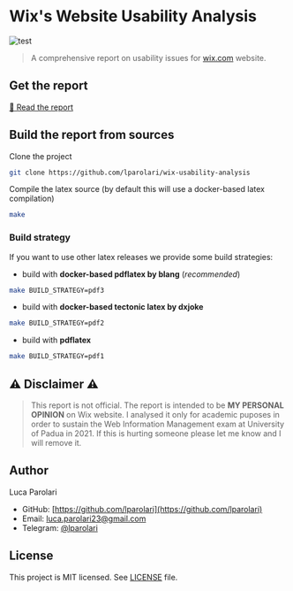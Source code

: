 # Wix's Website Usability Analysis

![test](https://github.com/lparolari/wix-usability-analysis/workflows/test/badge.svg)

> A comprehensive report on usability issues for
> [wix.com](https://wix.com) website.

## Get the report

[🚀 Read the report](https://github.com/lparolari/wix-usability-analysis/releases/download/v1.0/report.zip)

## Build the report from sources

Clone the project

```bash
git clone https://github.com/lparolari/wix-usability-analysis
```

Compile the latex source (by default this will use a docker-based
latex compilation)

```bash
make
```

### Build strategy

If you want to use other latex releases we provide some build
strategies:

- build with **docker-based pdflatex by blang** (_recommended_)

```bash
make BUILD_STRATEGY=pdf3
```

- build with **docker-based tectonic latex by dxjoke**

```bash
make BUILD_STRATEGY=pdf2
```

- build with **pdflatex**

```bash
make BUILD_STRATEGY=pdf1
```

## ⚠️ Disclaimer ⚠️

> This report is not official. The report is intended to be **MY
> PERSONAL OPINION** on Wix website. I analysed it only for academic
> puposes in order to sustain the Web Information Management exam at
> University of Padua in 2021. If this is hurting someone please let
> me know and I will remove it.

## Author

Luca Parolari

- GitHub: [https://github.com/lparolari](https://github.com/lparolari)
- Email: <luca.parolari23@gmail.com>
- Telegram: [@lparolari](https://t.me/lparolari)

## License

This project is MIT licensed. See [LICENSE](LICENSE) file.
